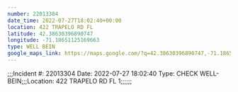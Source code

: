 ```yaml
---
number: 22013304
date_time: 2022-07-27T18:02:40+00:00
location: 422 TRAPELO RD FL 
latitude: 42.38630396890747
longitude: -71.18651125169663
type: WELL BEIN
google_maps_link: https://maps.google.com/?q=42.38630396890747,-71.18651125169663
---
```


;;;Incident #: 22013304  Date: 2022-07-27 18:02:40   Type: CHECK WELL-BEIN;;;Location: 422 TRAPELO RD FL 1;;;;;;
